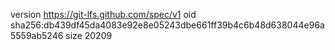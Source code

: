 version https://git-lfs.github.com/spec/v1
oid sha256:db439df45da4083e92e8e05243dbe661ff39b4c6b48d638044e96a5559ab5246
size 20209
